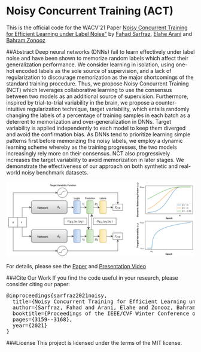 # Noisy Concurrent Training (ACT)

This is the official code for the WACV'21 Paper [Noisy Concurrent Training for Efficient Learning under Label Noise"](https://arxiv.org/abs/2009.08325) by 
[Fahad Sarfraz](https://scholar.google.com/citations?user=Zhx_sM4AAAAJ&hl=en), [Elahe Arani](https://www.researchgate.net/profile/Elahe-Arani) and [Bahram Zonooz](https://scholar.google.com/citations?hl=en&user=FZmIlY8AAAAJ)


##Abstract
Deep neural networks (DNNs) fail to learn effectively under label noise and 
have been shown to memorize random labels which affect their generalization 
performance. We consider learning in isolation, using one-hot encoded labels 
as the sole source of supervision, and a lack of regularization to discourage 
memorization as the major shortcomings of the standard training procedure. 
Thus, we propose Noisy Concurrent Training (NCT) which leverages collaborative 
learning to use the consensus between two models as an additional source of 
supervision. Furthermore, inspired by trial-to-trial variability in the brain, 
we propose a counter-intuitive regularization technique, target variability, 
which entails randomly changing the labels of a percentage of training samples 
in each batch as a deterrent to memorization and over-generalization in DNNs. 
Target variability is applied independently to each model to keep them diverged 
and avoid the confirmation bias. As DNNs tend to prioritize learning simple patterns 
first before memorizing the noisy labels, we employ a dynamic learning scheme 
whereby as the training progresses, the two models increasingly rely more on their 
consensus. NCT also progressively increases the target variability to avoid 
memorization in later stages. We demonstrate the effectiveness of our approach 
on both synthetic and real-world noisy benchmark datasets.


![alt text](images/NCT.png "NCT")

For details, please see the
[Paper](https://arxiv.org/abs/2009.08325)
and [Presentation Video](https://www.youtube.com/watch?v=_N7J0G9mjAw&ab_channel=NeurAI) 


###Cite Our Work
If you find the code useful in your research, please consider citing our paper:

<pre>
@inproceedings{sarfraz2021noisy,
  title={Noisy Concurrent Training for Efficient Learning under Label Noise},
  author={Sarfraz, Fahad and Arani, Elahe and Zonooz, Bahram},
  booktitle={Proceedings of the IEEE/CVF Winter Conference on Applications of Computer Vision},
  pages={3159--3168},
  year={2021}
}
</pre>

###License
This project is licensed under the terms of the MIT license.
